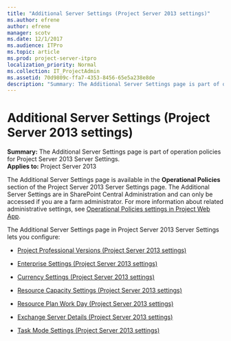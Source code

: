 ```yaml
---
title: "Additional Server Settings (Project Server 2013 settings)"
ms.author: efrene
author: efrene
manager: scotv
ms.date: 12/1/2017
ms.audience: ITPro
ms.topic: article
ms.prod: project-server-itpro
localization_priority: Normal
ms.collection: IT_ProjectAdmin
ms.assetid: 70d9809c-ffa7-4353-8456-65e5a238e8de
description: "Summary: The Additional Server Settings page is part of operation policies for Project Server 2013 Server Settings."
---
```


# Additional Server Settings (Project Server 2013 settings)
 
 **Summary:** The Additional Server Settings page is part of operation policies for Project Server 2013 Server Settings.<br/>
**Applies to:** Project Server 2013
  
The Additional Server Settings page is available in the **Operational Policies** section of the Project Server 2013 Server Settings page. The Additional Server Settings are in SharePoint Central Administration and can only be accessed if you are a farm administrator. For more information about related administrative settings, see [Operational Policies settings in Project Web App](http://technet.microsoft.com/library/4176c89e-c8ed-4ac3-b4d8-f611a3586f06.aspx).
  
The Additional Server Settings page in Project Server 2013 Server Settings lets you configure:
  
- [Project Professional Versions (Project Server 2013 settings)](project-professional-versionsproject-server-2013-settings.md)
    
- [Enterprise Settings (Project Server 2013 settings)](enterprise-settings-project-server-2013-settings.md)
    
- [Currency Settings (Project Server 2013 settings)](currency-settings-project-server-2013-settings.md)
    
- [Resource Capacity Settings (Project Server 2013 settings)](resource-capacity-settings-project-server-2013-settings.md)
    
- [Resource Plan Work Day (Project Server 2013 settings)](resource-plan-work-day-project-server-2013-settings.md)
    
- [Exchange Server Details (Project Server 2013 settings)](exchange-server-details-project-server-2013-settings.md)
    
- [Task Mode Settings (Project Server 2013 settings)](task-mode-settings-project-server-2013-settings.md)
    

